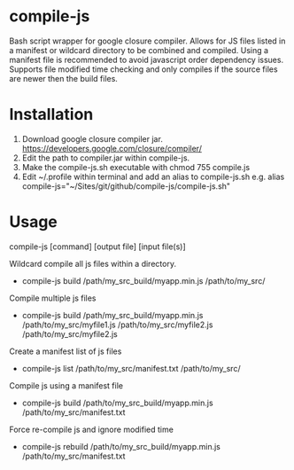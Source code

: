 compile-js
==========

Bash script wrapper for google closure compiler. Allows for JS files listed in a manifest or wildcard directory to be combined and compiled. 
Using a manifest file is recommended to avoid javascript order dependency issues.
Supports file modified time checking and only compiles if the source files are newer then the build files.


Installation
==========
1. Download google closure compiler jar. https://developers.google.com/closure/compiler/
2. Edit the path to compiler.jar within compile-js.
3. Make the compile-js.sh executable with chmod 755 compile.js
4. Edit ~/.profile within terminal and add an alias to compile-js.sh e.g. alias compile-js="~/Sites/git/github/compile-js/compile-js.sh"

Usage
==========

compile-js [command] [output file] [input file(s)]

Wildcard compile all js files within a directory.
* compile-js build /path/my_src_build/myapp.min.js /path/to/my_src/

Compile multiple js files
* compile-js build /path/my_src_build/myapp.min.js /path/to/my_src/myfile1.js /path/to/my_src/myfile2.js /path/to/my_src/myfile2.js

Create a manifest list of js files
* compile-js list /path/to/my_src/manifest.txt /path/to/my_src/

Compile js using a manifest file
* compile-js build /path/to/my_src_build/myapp.min.js /path/to/my_src/manifest.txt

Force re-compile js and ignore modified time
* compile-js rebuild /path/to/my_src_build/myapp.min.js /path/to/my_src/manifest.txt



